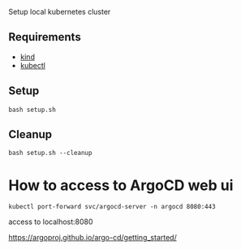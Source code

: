 Setup local kubernetes cluster

## Requirements

- [kind](https://github.com/kubernetes-sigs/kind)
- [kubectl](https://kubernetes.io/docs/tasks/tools/install-kubectl/)

## Setup

```
bash setup.sh
```

## Cleanup

```
bash setup.sh --cleanup
```

# How to access to ArgoCD web ui

```
kubectl port-forward svc/argocd-server -n argocd 8080:443
```

access to localhost:8080

https://argoproj.github.io/argo-cd/getting_started/

